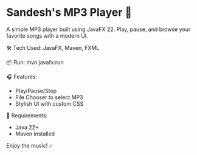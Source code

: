 # Sandesh's MP3 Player 🎵
A simple MP3 player built using JavaFX 22. Play, pause, and browse your favorite songs with a modern UI.

🛠 Tech Used: JavaFX, Maven, FXML

📦 Run:
mvn javafx:run

🎧 Features:
- Play/Pause/Stop
- File Chooser to select MP3
- Stylish UI with custom CSS

📁 Requirements:
- Java 22+
- Maven installed

Enjoy the music! 🎶
